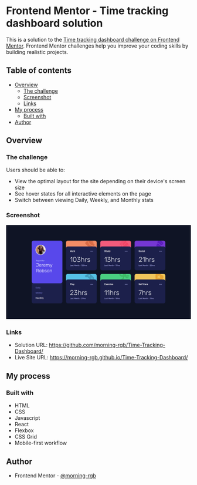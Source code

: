 # Frontend Mentor - Time tracking dashboard solution

This is a solution to the [Time tracking dashboard challenge on Frontend Mentor](https://www.frontendmentor.io/challenges/time-tracking-dashboard-UIQ7167Jw). Frontend Mentor challenges help you improve your coding skills by building realistic projects. 

## Table of contents

- [Overview](#overview)
  - [The challenge](#the-challenge)
  - [Screenshot](#screenshot)
  - [Links](#links)
- [My process](#my-process)
  - [Built with](#built-with)
- [Author](#author)

## Overview

### The challenge

Users should be able to:

- View the optimal layout for the site depending on their device's screen size
- See hover states for all interactive elements on the page
- Switch between viewing Daily, Weekly, and Monthly stats

### Screenshot

![](./screenshot.png)

### Links

- Solution URL: https://github.com/morning-rgb/Time-Tracking-Dashboard/
- Live Site URL: https://morning-rgb.github.io/Time-Tracking-Dashboard/

## My process

### Built with

- HTML
- CSS
- Javascript
- React
- Flexbox
- CSS Grid
- Mobile-first workflow

## Author

- Frontend Mentor - [@morning-rgb](https://www.frontendmentor.io/profile/morning-rgb)
